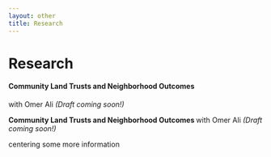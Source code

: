 ```yaml
---
layout: other
title: Research
---
```


<h1 class = "pageTitle"> Research </h1>

<h4> Community Land Trusts and Neighborhood Outcomes </h4> with Omer Ali <i>(Draft coming soon!)</i>

<b> Community Land Trusts and Neighborhood Outcomes </b> with Omer Ali <i>(Draft coming soon!)</i>

<p align="left">
  centering some more information
  <br><br>
</p>
